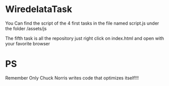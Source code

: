 # WiredelataTask

You Can find the script of the 4 first tasks in the file named script.js under the  folder /assets/js

The fifth task is all the repository just right click on index.html and open with your favorite browser 

# PS

Remember Only Chuck Norris writes code that optimizes itself!!!
